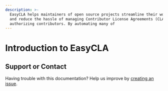 ```yaml
---
description: >-
  EasyCLA helps maintainers of open source projects streamline their workflows
  and reduce the hassle of managing Contributor License Agreements (CLAs) and
  authorizing contributors. By automating many of
---
```


# Introduction to EasyCLA

## Support or Contact

Having trouble with this documentation? Help us improve by [creating an issue](https://github.com/communitybridge/communitybridge.github.io/issues).

